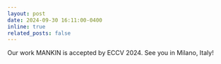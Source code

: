 ```yaml
---
layout: post
date: 2024-09-30 16:11:00-0400
inline: true
related_posts: false
---
```


Our work MANKIN is accepted by ECCV 2024. See you in Milano, Italy!
